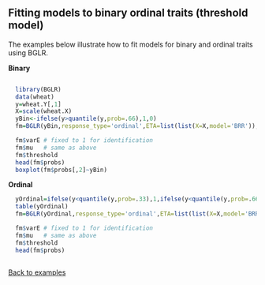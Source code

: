 
## Fitting models to binary ordinal traits (threshold model)

The examples below illustrate how to fit models for binary and ordinal traits using BGLR.

**Binary**

```R

  library(BGLR)
  data(wheat)
  y=wheat.Y[,1]
  X=scale(wheat.X)
  yBin<-ifelse(y>quantile(y,prob=.66),1,0)
  fm=BGLR(yBin,response_type='ordinal',ETA=list(list(X=X,model='BRR')),nIter=6000,burnIn=1000)

  fm$varE # fixed to 1 for identification 
  fm$mu   # same as above
  fm$threshold  
  head(fm$probs)
  boxplot(fm$probs[,2]~yBin)

```


**Ordinal**
```R
  yOrdinal=ifelse(y<quantile(y,prob=.33),1,ifelse(y<quantile(y,prob=.66),2,3))
  table(yOrdinal)
  fm=BGLR(yOrdinal,response_type='ordinal',ETA=list(list(X=X,model='BRR')),nIter=6000,burnIn=1000)

  fm$varE # fixed to 1 for identification
  fm$mu   # same as above
  fm$threshold
  head(fm$probs)
  
```
[Back to examples](https://github.com/gdlc/BGLR-R/blob/master/README.md)
